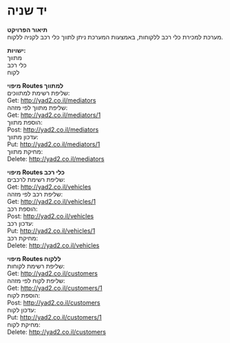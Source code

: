 # יד שניה
**תיאור הפרויקט**  
מערכת למכירת כלי רכב ללקוחות, באמצעות המערכת ניתן לתווך כלי רכב לקניה ללקוח.


**ישויות:**  
מתווך  
כלי רכב  
לקוח  


**מיפוי Routes  למתווך**  
שליפת רשימת למתווכים:  
Get: http://yad2.co.il/mediators   
שליפת מתווך לפי מזהה:  
Get: http://yad2.co.il/mediators/1  
הוספת מתווך:  
Post: http://yad2.co.il/mediators   
עדכון מתווך:  
Put: http://yad2.co.il/mediators/1  
מחיקת מתווך:  
Delete: http://yad2.co.il/mediators   


**מיפוי Routes  כלי רכב**  
שליפת רשימת לרכבים:  
Get: http://yad2.co.il/vehicles  
שליפת רכב לפי מזהה:  
Get: http://yad2.co.il/vehicles/1  
הוספת רכב:  
Post: http://yad2.co.il/vehicles  
עדכון רכב:  
Put: http://yad2.co.il/vehicles/1  
מחיקת רכב:  
Delete: http://yad2.co.il/vehicles  



**מיפוי Routes  ללקוח**  
שליפת רשימת לקוחות:  
Get: http://yad2.co.il/customers  
שליפת לקוח לפי מזהה:  
Get: http://yad2.co.il/customers/1  
הוספת לקוח:  
Post: http://yad2.co.il/customers  
עדכון לקוח:  
Put: http://yad2.co.il/customers/1  
מחיקת לקוח:  
Delete: http://yad2.co.il/customers
